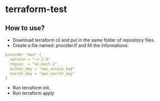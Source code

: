 # terraform-test

## How to use?

* Download terraform cli and put in the same folder of repository files.
* Create a file named: provider.tf and fill the informations:

```yaml
provider "aws" {
  version = "~> 2.0"
  region  = "us-east-1"
  access_key = "aws_access_key"
  secret_key = "aws_secret_key"
}
```



* Run terraform init.
* Run terraform apply
